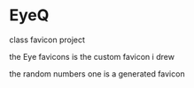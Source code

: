 # EyeQ
class favicon project
<p> the Eye favicons is the custom favicon i drew</p> 
<p> the random numbers one is a generated favicon</p> 
<p> 
